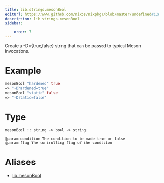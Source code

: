 ```yaml
---
title: lib.strings.mesonBool
editUrl: https://www.github.com/nixos/nixpkgs/blob/master/undefined#L1099C15
description: lib.strings.mesonBool
sidebar:

    order: 7
---
```


Create a -D<condition>={true,false} string that can be passed to typical
Meson invocations.

# Example

```nix
mesonBool "hardened" true
=> "-Dhardened=true"
mesonBool "static" false
=> "-Dstatic=false"
```

# Type

```
mesonBool :: string -> bool -> string

@param condition The condition to be made true or false
@param flag The controlling flag of the condition
```


# Aliases

- [lib.mesonBool](/nix-doc-comments/reference/lib/lib-mesonbool)


